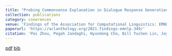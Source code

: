 ```yaml
---
title: "Probing Commonsense Explanation in Dialogue Response Generation"
collection: publications
category: conerences
venue: 'Findings of the Association for Computational Linguistics: EMNLP 2021'
paperurl: 'https://aclanthology.org/2021.findings-emnlp.349/'
citation: 'Pei Zhou, Pegah Jandaghi, Hyundong Cho, Bill Yuchen Lin, Jay Pujara, Xiang Ren'
---
```

[pdf](https://aclanthology.org/2021.findings-emnlp.349.pdf) 
[bib](https://aclanthology.org/2021.findings-emnlp.349.bib)